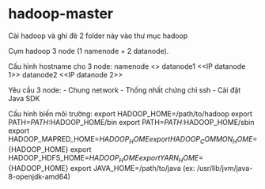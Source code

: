 # hadoop-master

Cài hadoop và ghi đè 2 folder này vào thư mục hadoop

Cụm hadoop 3 node (1 namenode + 2 datanode).


Cấu hình hostname cho 3 node:
	namenode 	<<IP namenode>>
	datanode1 	<<IP datanode 1>>
	datanode2	<<IP datanode 2>>

Yêu cầu 3 node:
	- Chung network
	- Thống nhất chứng chỉ ssh
	- Cài đặt Java SDK

Cấu hình biến môi trường:
	export HADOOP_HOME=/path/to/hadoop
	export PATH=$PATH:$HADOOP_HOME/bin
	export PATH=$PATH:$HADOOP_HOME/sbin
	export HADOOP_MAPRED_HOME=${HADOOP_HOME}
	export HADOOP_COMMON_HOME=${HADOOP_HOME}
	export HADOOP_HDFS_HOME=${HADOOP_HOME}
	export YARN_HOME=${HADOOP_HOME}
	export JAVA_HOME=/path/to/java (ex: /usr/lib/jvm/java-8-openjdk-amd64)


